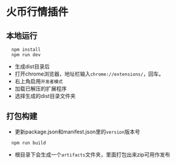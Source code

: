 # 火币行情插件

## 本地运行

```shell
  npm install
  npm run dev
```

- 生成dist目录后
- 打开chrome浏览器，地址栏输入```chrome://extensions/```，回车。
- 右上角启用```开发者模式```
- 加载已解压的扩展程序
- 选择生成的dist目录文件夹


## 打包构建

- 更新package.json和manifest.json里的```version```版本号

```shell
  npm run build
```

- 根目录下会生成一个```artifacts```文件夹，里面打包出来zip可用作发布

